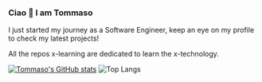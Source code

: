 ### Ciao 👋 I am Tommaso

<!--
**tommasocerruti/tommasocerruti** is a ✨ _special_ ✨ repository because its `README.md` (this file) appears on your GitHub profile.

Here are some ideas to get you started:

- 🔭 I’m currently working on ...
- 🌱 I’m currently learning ...
- 👯 I’m looking to collaborate on ...
- 🤔 I’m looking for help with ...
- 💬 Ask me about ...
- 📫 How to reach me: ...
- 😄 Pronouns: ...
- ⚡ Fun fact: ...
-->
I just started my journey as a Software Engineer, keep an eye on my profile to check my latest projects!

All the repos x-learning are dedicated to learn the x-technology.

[![Tommaso's GitHub stats](https://github-readme-stats.vercel.app/api?username=tommasocerruti)](https://github.com/anuraghazra/github-readme-stats)
![Top Langs](https://github-readme-stats.vercel.app/api/top-langs/?username=tommasocerruti&langs_count=8)
